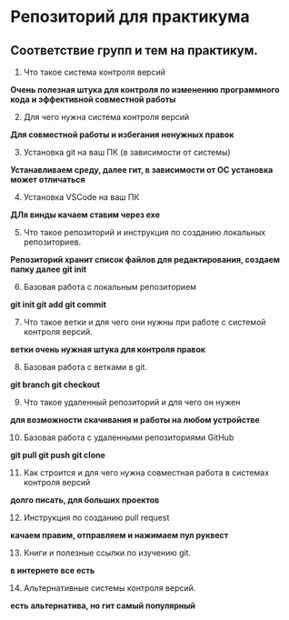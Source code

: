 # Репозиторий для практикума
## Соответствие групп и тем на практикум.

1. Что такое система контроля версий

**Очень полезная штука для контроля по изменению программного кода и эффективной совместной работы**

2. Для чего нужна система контроля версий

**Для совместной работы и избегания ненужных правок**

3. Установка git на ваш ПК (в зависимости от системы)

**Устанавливаем среду, далее гит, в зависимости от ОС установка может отличаться**

4. Установка VSCode на ваш ПК

**ДЛя винды качаем ставим через exe**

5. Что такое репозиторий и инструкция по созданию локальных репозиториев.

**Репозиторий хранит список файлов для редактирования, создаем папку далее git init**

6. Базовая работа с локальным репозиторием

**git init git add git commit**

7. Что такое ветки и для чего они нужны при работе с системой контроля версий.

**ветки очень нужная штука для контроля правок**

8. Базовая работа с ветками в git.

**git branch git checkout**

9. Что такое удаленный репозиторий и для чего он нужен

**для возможности скачивания и работы на любом устройстве**

10. Базовая работа с удаленными репозиториями GitHub

**git pull git push git clone**

11. Как строится и для чего нужна совместная работа в системах контроля версий

**долго писать, для больших проектов**

12. Инструкция по созданию pull request

**качаем правим, отправляем и нажимаем пул руквест**

13. Книги и полезные ссылки по изучению git.

**в интернете все есть**

14. Альтернативные системы контроля версий.

**есть альтернатива, но гит самый популярный**
